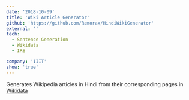 ```yaml
---
date: '2018-10-09'
title: 'Wiki Article Generator'
github: 'https://github.com/Remorax/HindiWikiGenerator'
external: ''
tech:
  - Sentence Generation
  - Wikidata
  - IRE

company: 'IIIT'
show: 'true'
---
```


Generates Wikipedia articles in Hindi from their corresponding pages in [Wikidata](https://www.wikidata.org/)
